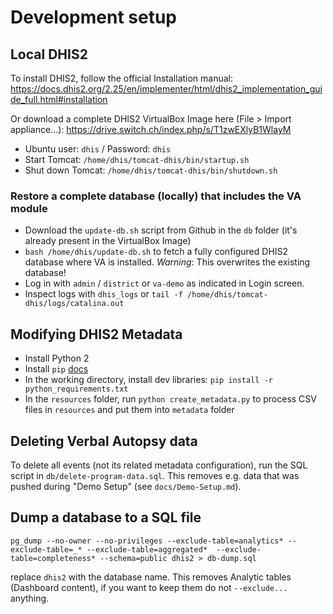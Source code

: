 # Development setup

## Local DHIS2

To install DHIS2, follow the official Installation manual: https://docs.dhis2.org/2.25/en/implementer/html/dhis2_implementation_guide_full.html#installation

Or download a complete DHIS2 VirtualBox Image here (File > Import appliance...): https://drive.switch.ch/index.php/s/T1zwEXlyB1WlayM

- Ubuntu user: `dhis` / Password: `dhis`
- Start Tomcat: `/home/dhis/tomcat-dhis/bin/startup.sh`
- Shut down Tomcat: `/home/dhis/tomcat-dhis/bin/shutdown.sh`

### Restore a complete database (locally) that includes the VA module

- Download the `update-db.sh` script from Github in the `db` folder (it's already present in the VirtualBox Image)
- `bash /home/dhis/update-db.sh` to fetch a fully configured DHIS2 database where VA is installed. *Warning*: This overwrites the existing database!
- Log in with `admin` / `district` or `va-demo` as indicated in Login screen.
- Inspect logs with `dhis_logs` or `tail -f /home/dhis/tomcat-dhis/logs/catalina.out`

## Modifying DHIS2 Metadata

- Install Python 2
- Install `pip` [docs](https://pip.pypa.io/en/stable/installing/)
- In the working directory, install dev libraries: `pip install -r python_requirements.txt`
- In the `resources` folder, run `python create_metadata.py` to process CSV files in `resources` and put them into `metadata` folder

## Deleting Verbal Autopsy data

To delete all events (not its related metadata configuration), run the SQL script in `db/delete-program-data.sql`. This removes e.g. data that was pushed during "Demo Setup" (see `docs/Demo-Setup.md`).

## Dump a database to a SQL file

```
pg_dump --no-owner --no-privileges --exclude-table=analytics* --exclude-table=_* --exclude-table=aggregated*  --exclude-table=completeness* --schema=public dhis2 > db-dump.sql
```
replace `dhis2` with the database name. This removes Analytic tables (Dashboard content), if you want to keep them do not `--exclude...` anything.
